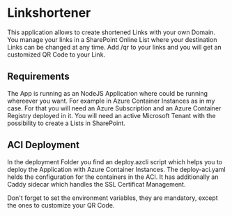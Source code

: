 # Linkshortener
This application allows to create shortened Links with your own Domain.
You manage your links in a SharePoint Online List where your destination Links can be changed at any time.
Add /qr to your links and you will get an customized QR Code to your Link.

## Requirements
The App is running as an NodeJS Application where could be running whereever you want. For example in Azure Container Instances as in my case.
For that you will need an Azure Subscription and an Azure Container Registry deployed in it.
You will need an active Microsoft Tenant with the possibility to create a Lists in SharePoint.

## ACI Deployment
In the deployment Folder you find an deploy.azcli script which helps you to deploy the Application with Azure Container Instances.
The deploy-aci.yaml helds the configuration for the containers in the ACI. It has additionally an Caddy sidecar which handles the SSL Certificat Management.

Don't forget to set the environment variables, they are mandatory, except the ones to customize your QR Code.
